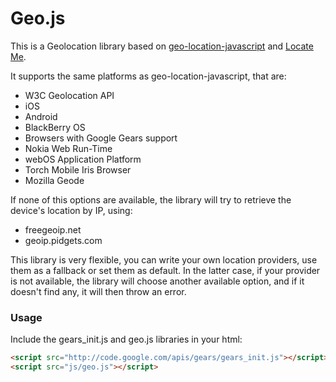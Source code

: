 Geo.js
======

This is a Geolocation library based on [geo-location-javascript](http://code.google.com/p/geo-location-javascript/) and [Locate Me](https://github.com/rmoriz/locate_me).

It supports the same platforms as geo-location-javascript, that are:

* W3C Geolocation API
* iOS
* Android
* BlackBerry OS
* Browsers with Google Gears support
* Nokia Web Run-Time
* webOS Application Platform
* Torch Mobile Iris Browser
* Mozilla Geode

If none of this options are available, the library will try to retrieve the device's location by IP, using:

* freegeoip.net
* geoip.pidgets.com

This library is very flexible, you can write your own location providers, use them as a fallback or set them as default. In the latter case, if your provider is not available, the library will choose another available option, and if it doesn't find any, it will then throw an error.

### Usage ###

Include the gears_init.js and geo.js libraries in your html:


```html
<script src="http://code.google.com/apis/gears/gears_init.js"></script>
<script src="js/geo.js"></script>
```


